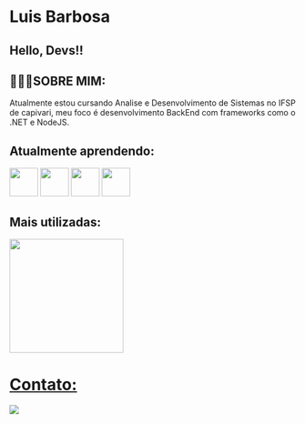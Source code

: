 # Luis Barbosa
## Hello, Devs!!


<h2>🧑🏻‍💼SOBRE MIM:</h2>

Atualmente estou cursando Analise e Desenvolvimento de Sistemas no IFSP de capivari, meu foco é desenvolvimento BackEnd com frameworks como o .NET e NodeJS.

<h2>Atualmente aprendendo:</h2>

<img loading="lazy" src="https://cdn.jsdelivr.net/gh/devicons/devicon@latest/icons/javascript/javascript-original.svg" width="50" height="50"/> <img loading="lazy" src="https://cdn.jsdelivr.net/gh/devicons/devicon@latest/icons/nodejs/nodejs-original-wordmark.svg" width="50" height="50" /> <img loading="lazy" src="https://cdn.jsdelivr.net/gh/devicons/devicon@latest/icons/postgresql/postgresql-original-wordmark.svg" width="50" height="50" /> <img loading="lazy" src="https://cdn.jsdelivr.net/gh/devicons/devicon@latest/icons/python/python-original.svg" width="50" height="50"/>

## Mais utilizadas:
<div>
<a href="https://github.com/LuisBarbosaGit">
<img loading="lazy" height="200em" src="https://github-readme-stats.vercel.app/api/top-langs/?username=LuisBarbosaGit&layout=compact&langs_count=7&theme=dracula"/>
</div>
          

# Contato:
<a href = "mailto:luisbarbosa.santos@outlook.com"><img loading="lazy" src="https://img.shields.io/badge/Gmail-D14836?style=for-the-badge&logo=gmail&logoColor=white" target="_blank"></a>
